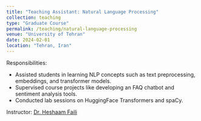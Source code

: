 ```yaml
---
title: "Teaching Assistant: Natural Language Processing"
collection: teaching
type: "Graduate Course"
permalink: /teaching/natural-language-processing
venue: "University of Tehran"
date: 2024-02-01
location: "Tehran, Iran"
---
```


Responsibilities:
- Assisted students in learning NLP concepts such as text preprocessing, embeddings, and transformer models.
- Supervised course projects like developing an FAQ chatbot and sentiment analysis tools.
- Conducted lab sessions on HuggingFace Transformers and spaCy.

Instructor: [Dr. Heshaam Faili](https://scholar.google.se/citations?user=m5tCFEoAAAAJ&hl=en)

